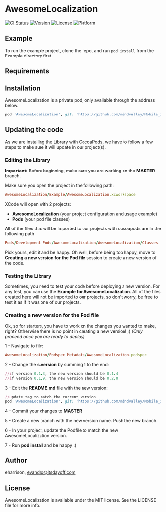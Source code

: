 # AwesomeLocalization

[![CI Status](http://img.shields.io/travis/eharrison/AwesomeLocalization.svg?style=flat)](https://travis-ci.org/eharrison/AwesomeLocalization)
[![Version](https://img.shields.io/cocoapods/v/AwesomeLocalization.svg?style=flat)](http://cocoapods.org/pods/AwesomeLocalization)
[![License](https://img.shields.io/cocoapods/l/AwesomeLocalization.svg?style=flat)](http://cocoapods.org/pods/AwesomeLocalization)
[![Platform](https://img.shields.io/cocoapods/p/AwesomeLocalization.svg?style=flat)](http://cocoapods.org/pods/AwesomeLocalization)

## Example

To run the example project, clone the repo, and run `pod install` from the Example directory first.

## Requirements

## Installation

AwesomeLocalization is a private pod, only available through the address below.

```ruby
pod 'AwesomeLocalization', git: 'https://github.com/mindvalley/Mobile_iOS_Library_AwesomeLocalization.git', tag: '0.1.0'
```

## Updating the code

As we are installing the Library with CocoaPods, we have to follow a few steps to make sure it will update in our project(s).

### Editing the Library

**Important:** Before beginning, make sure you are working on the **MASTER** branch.

Make sure you open the project in the following path:

```ruby
AwesomeLocalization/Example/AwesomeLocalization.xcworkspace
```

XCode will open with 2 projects:
- **AwesomeLocalization** (your project configuration and usage example)
- **Pods** (your pod file classes)

All of the files that will be imported to our projects with cocoapods are in the following path

```ruby
Pods/Development Pods/AwesomeLocalization/AwesomeLocalization/Classes
```

Pick yours, edit it and be happy. Oh well, before being too happy, move to **Creating a new version for the Pod file** session to create a new version of the code.

### Testing the Library

Sometimes, you need to test your code before deploying a new version.
For any test, you can use the **Example for AwesomeLocalization**.
All of the files created here will not be imported to our projects, so don't worry, be free to test it as if it was one of our projects.

### Creating a new version for the Pod file

Ok, so for starters, you have to work on the changes you wanted to make, right? Otherwise there is no point in creating a new version! ;)
*(Only proceed once you are ready to deploy)*

1 - Navigate to file:

```ruby
AwesomeLocalization/Podspec Metadata/AwesomeLocalization.podspec
```

2 - Change the **s.version** by summing 1 to the end:

```ruby
//if version 0.1.3, the new version should be 0.1.4
//if version 0.1.9, the new version should be 0.2.0
```

3 - Edit the **README.md** file with the new version:

```ruby
//update tag to match the current version
pod 'AwesomeLocalization', git: 'https://github.com/mindvalley/Mobile_iOS_Library_AwesomeLocalization.git', tag: '0.1.0'
```

4 - Commit your changes to **MASTER**

5 - Create a new branch with the new version name. Push the new branch.

6 - In your project, update the Podfile to match the new AwesomeLocalization version.

7 - Run **pod install** and be happy :)

## Author

eharrison, evandro@itsdayoff.com

## License

AwesomeLocalization is available under the MIT license. See the LICENSE file for more info.
